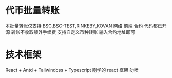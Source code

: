 # 代币批量转账

本批量转账仅支持 BSC,BSC-TEST,RINKEBY,KOVAN 网络 前端 合约 代码都已开源
转账不收取额外手续费 支持自定义币种转账 输入合约地址即可

# 技术框架

React + Antd + Tailwindcss + Typescript
刚学的 react 框架 勿喷

